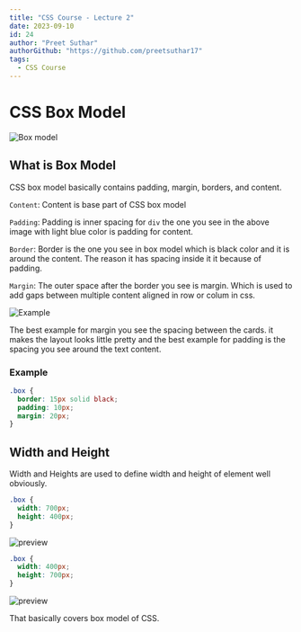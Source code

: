 ```yaml
---
title: "CSS Course - Lecture 2"
date: 2023-09-10
id: 24
author: "Preet Suthar"
authorGithub: "https://github.com/preetsuthar17"
tags:
  - CSS Course
---
```


# CSS Box Model

![Box model](https://i.imgur.com/BeYuWXN.png)

## What is Box Model

CSS box model basically contains padding, margin, borders, and content.

`Content`: Content is base part of CSS box model

`Padding`: Padding is inner spacing for `div` the one you see in the above image with light blue color is padding for content.

`Border`: Border is the one you see in box model which is black color and it is around the content. The reason it has spacing inside it it because of padding.

`Margin`: The outer space after the border you see is margin. Which is used to add gaps between multiple content aligned in row or colum in css.

![Example](https://i.imgur.com/hXKbbjU.png)

The best example for margin you see the spacing between the cards. it makes the layout looks little pretty and the best example for padding is the spacing you see around the text content.

### Example

```css
.box {
  border: 15px solid black;
  padding: 10px;
  margin: 20px;
}
```

## Width and Height

Width and Heights are used to define width and height of element well obviously.

```css
.box {
  width: 700px;
  height: 400px;
}
```

![preview](https://i.imgur.com/YWV3z20.png)

```css
.box {
  width: 400px;
  height: 700px;
}
```

![preview](https://i.imgur.com/8DbzK5o.png)

That basically covers box model of CSS.
